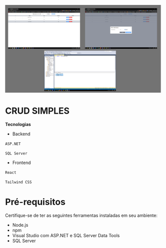 <p align="center">
  <img src="assets/Crud.png" />
</p>


# CRUD SIMPLES

**Tecnologias**
- Backend
  
`ASP.NET`

`SQL Server`
- Frontend
  
`React`

`Tailwind CSS`

# Pré-requisitos
Certifique-se de ter as seguintes ferramentas instaladas em seu ambiente:

- Node.js
- npm
- Visual Studio com ASP.NET e SQL Server Data Tools
- SQL Server
